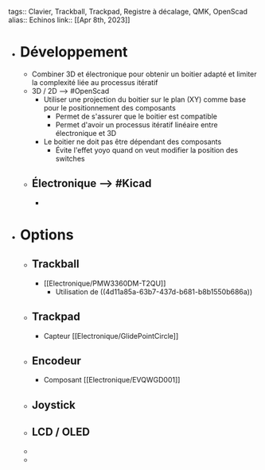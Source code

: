 tags:: Clavier, Trackball, Trackpad, Registre à décalage, QMK, OpenScad
alias:: Echinos
link::
[[Apr 8th, 2023]]

- # Développement
	- Combiner 3D et électronique pour obtenir un boitier adapté et limiter la complexité liée au processus itératif
	- 3D / 2D --> #OpenScad
		- Utiliser une projection du boitier sur le plan (XY) comme base pour le positionnement des  composants
			- Permet de s'assurer que le boitier est compatible
			- Permet d'avoir un processus itératif linéaire entre électronique et 3D
		- Le boitier ne doit pas être dépendant des composants
			- Évite l'effet yoyo quand on veut modifier la position des switches
	- Électronique --> #Kicad
		-
		-
- # Options
	- ## Trackball
		- [[Electronique/PMW3360DM-T2QU]]
			- Utilisation de ((4d11a85a-63b7-437d-b681-b8b1550b686a))
	- ## Trackpad
		- Capteur [[Electronique/GlidePointCircle]]
	- ## Encodeur
		- Composant [[Electronique/EVQWGD001]]
	- ## Joystick
	- ## LCD / OLED
	-
	-